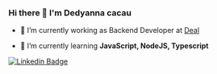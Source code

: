 ### Hi there 👋 I'm Dedyanna cacau

- 🔭 I’m currently working as Backend Developer at [Deal](https://www.linkedin.com/company/deal/mycompany/)

- 🌱 I’m currently learning **JavaScript, NodeJS, Typescript**

[![Linkedin Badge](https://img.shields.io/badge/-LinkedIn-blue?style=flat-square&logo=Linkedin&logoColor=white&link=https://www.linkedin.com/in/dedyanna-cacau)](https://www.linkedin.com/in/dedyanna-cacau)

